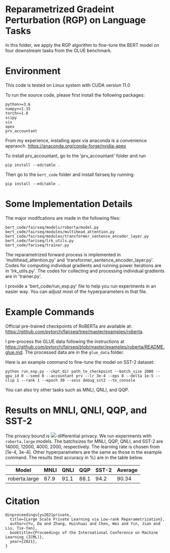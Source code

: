 # Reparametrized Gradeint Perturbation (RGP) on Language Tasks
In this folder, we apply the RGP algorithm to fine-tune the BERT model on four downstream tasks from the GLUE benchmark.


# Environment
This code is tested on Linux system with CUDA version 11.0

To run the source code, please first install the following packages:

```
python>=3.6
numpy>=1.15
torch>=1.8
scipy
six
apex
prv_accountant
```

From my experience, installing apex via anaconda is a convenience appraoch. https://anaconda.org/conda-forge/nvidia-apex

To install prv_accountant, go to the 'prv_accountant' folder and run 
```
pip install --editable .
```

Then go to the `bert_code` folder and install fairseq by running:

```
pip install --editable .
```

# Some Implementation Details

The major modifcations are made in the following files:
```
bert_code/fairseq/models/roberta/model.py
bert_code/fairseq/modules/multihead_attention.py
bert_code/fairseq/modules/transformer_sentence_encoder_layer.py
bert_code/fariseq/lrk_utils.py
bert_code/fariseq/trainer.py
```
The reparametrized forward process is implemented in 'multihead_attention.py' and 'transformer_sentence_encoder_layer.py'. Codes for computing individual gradients and running power iterations are in 'lrk_utils.py'. The codes for collecting and processing individual gradients are in 'trainer.py'.

I provide a 'bert_code/run_exp.py' file to help you run experiments in an easier way. You can adjust most of the hyperparameters in that file.




# Example Commands


Official pre-trained checkpoints of RoBERTa are available at: https://github.com/pytorch/fairseq/tree/master/examples/roberta. 

I pre-process the GLUE data following the instructions at https://github.com/pytorch/fairseq/blob/master/examples/roberta/README.glue.md. The processed data are in the `glue_data` folder. 


Here is an example command to fine-tune the model on SST-2 dataset:
```
python run_exp.py --ckpt_dir path_to_checkpoint --batch_size 2000 --gpu_id 0 --seed 0 --accountant prv --lr 3e-4 --eps 8 --delta 1e-5 --clip 1 --rank 1 --epoch 30 --sess debug_sst2 --to_console
```

You can also try other tasks such as MNLI, QNLI, and QQP. 

# Results on MNLI, QNLI, QQP, and SST-2

The privacy bound is <img src="https://render.githubusercontent.com/render/math?math=(8 , 1e^{-5})">-differential privacy. We run experiments with `roberta.large` models. The batchsizes for MNLI, QQP, QNLI, and SST-2 are 14000, 12000, 4000, 2000, respectively. The learning rate is chosen from \[1e-4, 3e-4\]. Other hyperparameters are the same as those in the example command.  The results (test accuracy in %) are in the table below.

| Model    | 	MNLI | QNLI | QQP | SST-2 |    Average |                                                                                         
| -----------    |-----------    |  -----------  | ----------- | ----------- |----------- |
| roberta.large   | 87.9		|    91.1     |  88.1    | 94.2 |  90.34   |




# Citation

```
@inproceedings{yu2021private,
  title={Large Scale Private Learning via Low-rank Reparametrization},
  author={Yu, Da and Zhang, Huishuai and Chen, Wei and Yin, Jian and Liu, Tie-Yan},
  booktitle={Proceedings of the International Conference on Machine Learning (ICML)},
  year={2021},
}
```

